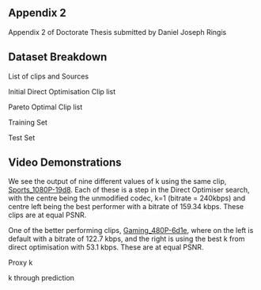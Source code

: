 ## Appendix 2

Appendix 2 of Doctorate Thesis submitted by Daniel Joseph Ringis

## Dataset Breakdown

List of clips and Sources

Initial Direct Optimisation Clip list

Pareto Optimal Clip list

Training Set

Test Set

## Video Demonstrations

We see the output of nine different values of k using the same clip, [Sports_1080P-19d8](https://github.com/ringisd/Appendix2/blob/main/3x3.mp4). Each of these is a step in the Direct Optimiser search, with the centre being the unmodified codec, k=1 (bitrate = 240kbps) and centre left being the best performer with a bitrate of 159.34 kbps. These clips are at equal PSNR. 

One of the better performing clips, [Gaming_480P-6d1e](https://github.com/ringisd/Appendix2/blob/main/Great.mp4), where on the left is default with a bitrate of 122.7 kbps, and the right is using the best k from direct optimisation with 53.1 kbps. These are at equal PSNR.

Proxy k

k through prediction


